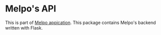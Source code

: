 # Melpo's API

This is part of [Melpo appication](https://github.com/Arkelis/melpo).
This package contains Melpo's backend written with Flask.
